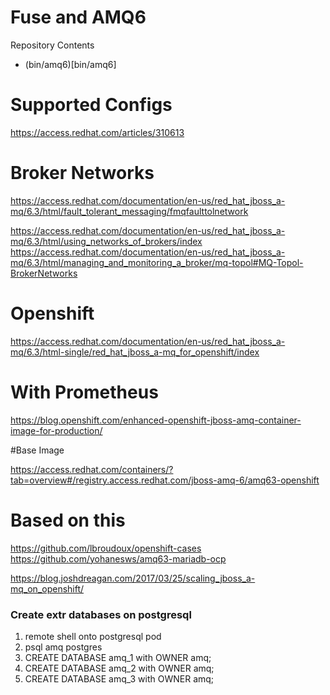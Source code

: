 # Fuse and AMQ6

Repository Contents
   * (bin/amq6)[bin/amq6]

# Supported Configs

https://access.redhat.com/articles/310613

# Broker Networks

https://access.redhat.com/documentation/en-us/red_hat_jboss_a-mq/6.3/html/fault_tolerant_messaging/fmqfaulttolnetwork

https://access.redhat.com/documentation/en-us/red_hat_jboss_a-mq/6.3/html/using_networks_of_brokers/index
https://access.redhat.com/documentation/en-us/red_hat_jboss_a-mq/6.3/html/managing_and_monitoring_a_broker/mq-topol#MQ-Topol-BrokerNetworks

# Openshift

https://access.redhat.com/documentation/en-us/red_hat_jboss_a-mq/6.3/html-single/red_hat_jboss_a-mq_for_openshift/index

# With Prometheus

https://blog.openshift.com/enhanced-openshift-jboss-amq-container-image-for-production/

#Base Image

https://access.redhat.com/containers/?tab=overview#/registry.access.redhat.com/jboss-amq-6/amq63-openshift

# Based on this

https://github.com/lbroudoux/openshift-cases
https://github.com/yohanesws/amq63-mariadb-ocp

https://blog.joshdreagan.com/2017/03/25/scaling_jboss_a-mq_on_openshift/


### Create extr databases on postgresql

1. remote shell onto postgresql pod
2. psql amq postgres
3. CREATE DATABASE amq_1 with OWNER amq;
3. CREATE DATABASE amq_2 with OWNER amq;
3. CREATE DATABASE amq_3 with OWNER amq;

